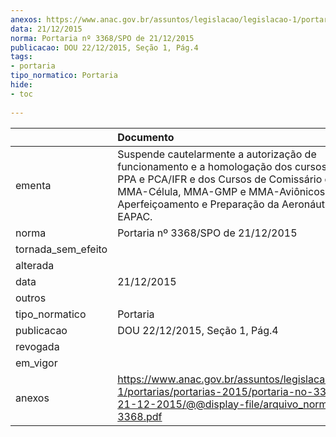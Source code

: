 ```yaml
---
anexos: https://www.anac.gov.br/assuntos/legislacao/legislacao-1/portarias/portarias-2015/portaria-no-3368-spo-de-21-12-2015/@@display-file/arquivo_norma/PA2015-3368.pdf
data: 21/12/2015
norma: Portaria nº 3368/SPO de 21/12/2015
publicacao: DOU 22/12/2015, Seção 1, Pág.4
tags:
- portaria
tipo_normatico: Portaria
hide: 
- toc 
 
---
```


|                    | Documento                                                                                                                                                                                                                                                     |
|:-------------------|:--------------------------------------------------------------------------------------------------------------------------------------------------------------------------------------------------------------------------------------------------------------|
| ementa             | Suspende cautelarmente a autorização de funcionamento e a homologação dos cursos teóricos de PPA e PCA/IFR e dos Cursos de Comissário de Voo e de MMA-Célula, MMA-GMP e MMA-Aviônicos da Escola de Aperfeiçoamento e Preparação da Aeronáutica Civil - EAPAC. |
| norma              | Portaria nº 3368/SPO de 21/12/2015                                                                                                                                                                                                                            |
| tornada_sem_efeito |                                                                                                                                                                                                                                                               |
| alterada           |                                                                                                                                                                                                                                                               |
| data               | 21/12/2015                                                                                                                                                                                                                                                    |
| outros             |                                                                                                                                                                                                                                                               |
| tipo_normatico     | Portaria                                                                                                                                                                                                                                                      |
| publicacao         | DOU 22/12/2015, Seção 1, Pág.4                                                                                                                                                                                                                                |
| revogada           |                                                                                                                                                                                                                                                               |
| em_vigor           |                                                                                                                                                                                                                                                               |
| anexos             | https://www.anac.gov.br/assuntos/legislacao/legislacao-1/portarias/portarias-2015/portaria-no-3368-spo-de-21-12-2015/@@display-file/arquivo_norma/PA2015-3368.pdf                                                                                             |